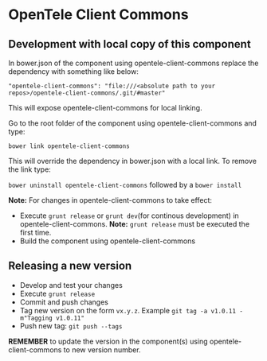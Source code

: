 OpenTele Client Commons
====================================

## Development with local copy of this component ##
In bower.json of the component using opentele-client-commons replace the dependency with something like below:

    "opentele-client-commons": "file:///<absolute path to your repos>/opentele-client-commons/.git/#master"

This will expose opentele-client-commons for local linking.

Go to the root folder of the component using opentele-client-commons and type:

`bower link opentele-client-commons`

This will override the dependency in bower.json with a local link.
To remove the link type:

`bower uninstall opentele-client-commons`
followed by a `bower install`

**Note:** For changes in opentele-client-commons to take effect:

* Execute `grunt release` or `grunt dev`(for continous development)  in opentele-client-commons. **Note:** `grunt release` must be executed the first time.
* Build the component using opentele-client-commons

## Releasing a new version ##
* Develop and test your changes
* Execute `grunt release`
* Commit and push changes
* Tag new version on the form `vx.y.z`. Example `git tag -a v1.0.11 -m"Tagging v1.0.11"`
* Push new tag: `git push --tags`

**REMEMBER** to update the version in the component(s) using opentele-client-commons to new version number.
